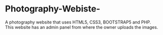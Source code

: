 # Photography-Webiste-
A photography website that uses HTML5, CSS3, BOOTSTRAP5 and PHP. This website has an admin panel from where the owner uploads the images. 
